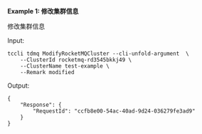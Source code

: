 **Example 1: 修改集群信息**

修改集群信息

Input: 

```
tccli tdmq ModifyRocketMQCluster --cli-unfold-argument  \
    --ClusterId rocketmq-rd3545bkkj49 \
    --ClusterName test-example \
    --Remark modified
```

Output: 
```
{
    "Response": {
        "RequestId": "ccfb8e00-54ac-40ad-9d24-036279fe3ad9"
    }
}
```

